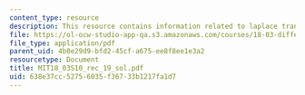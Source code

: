 ```yaml
---
content_type: resource
description: This resource contains information related to laplace transform II.
file: https://ol-ocw-studio-app-qa.s3.amazonaws.com/courses/18-03-differential-equations-spring-2010/638e37cc52756035f36733b1217fa1d7_MIT18_03S10_rec_19_sol.pdf
file_type: application/pdf
parent_uid: 4b0e29d9-bfd2-45cf-a675-ee8f8ee1e3a2
resourcetype: Document
title: MIT18_03S10_rec_19_sol.pdf
uid: 638e37cc-5275-6035-f367-33b1217fa1d7
---
```

